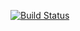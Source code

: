 [![Build Status](https://travis-ci.org/romanvm/kodi.addon-submitter.svg?branch=master)](https://travis-ci.org/romanvm/kodi.addon-submitter)
